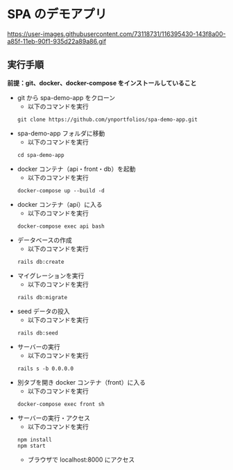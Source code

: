 # SPA のデモアプリ

https://user-images.githubusercontent.com/73118731/116395430-143f8a00-a85f-11eb-90f1-935d22a89a86.gif

## 実行手順

**前提：git、docker、docker-compose をインストールしていること**

- git から spa-demo-app をクローン
  - 以下のコマンドを実行
  ```
  git clone https://github.com/ynportfolios/spa-demo-app.git
  ```
- spa-demo-app フォルダに移動
  - 以下のコマンドを実行
  ```
  cd spa-demo-app
  ```
- docker コンテナ（api・front・db）を起動
  - 以下のコマンドを実行
  ```
  docker-compose up --build -d
  ```
- docker コンテナ（api）に入る
  - 以下のコマンドを実行
  ```
  docker-compose exec api bash
  ```
- データベースの作成
  - 以下のコマンドを実行
  ```
  rails db:create
  ```
- マイグレーションを実行
  - 以下のコマンドを実行
  ```
  rails db:migrate
  ```
- seed データの投入
  - 以下のコマンドを実行
  ```
  rails db:seed
  ```
- サーバーの実行
  - 以下のコマンドを実行
  ```
  rails s -b 0.0.0.0
  ```
- 別タブを開き docker コンテナ（front）に入る
  - 以下のコマンドを実行
  ```
  docker-compose exec front sh
  ```
- サーバーの実行・アクセス
  - 以下のコマンドを実行
  ```
  npm install
  npm start
  ```
  - ブラウザで localhost:8000 にアクセス
